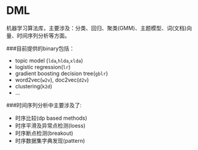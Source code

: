 DML
==

机器学习算法库，主要涉及：分类、回归、聚类(GMM)、主题模型、词(文档)向量、时间序列分析等方面。

###目前提供的binary包括：

* topic model (`lda`,`hlda`,`xlda`)  
* logistic regression(`lr`) 
* gradient boosting decision tree(`gblr`) 
* word2vec(`w2v`), doc2vec(`d2v`)
* clustering(`k2d`)
* ...

###时间序列分析中主要涉及了:
* 时序比较(dp based methods)
* 时序平滑及异常点检测(loess)
* 时序断点检测(breakout)
* 时序数据集字典发现(pattern)


